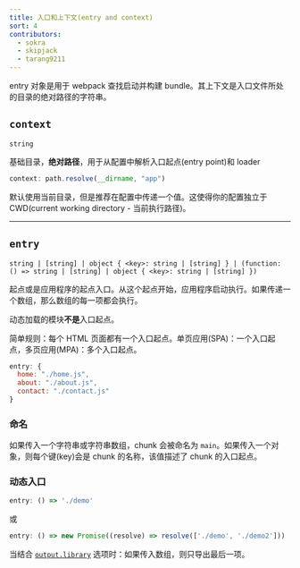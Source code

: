 ```yaml
---
title: 入口和上下文(entry and context)
sort: 4
contributors:
  - sokra
  - skipjack
  - tarang9211
---
```


entry 对象是用于 webpack 查找启动并构建 bundle。其上下文是入口文件所处的目录的绝对路径的字符串。


## `context`

`string`

基础目录，**绝对路径**，用于从配置中解析入口起点(entry point)和 loader

``` js
context: path.resolve(__dirname, "app")
```

默认使用当前目录，但是推荐在配置中传递一个值。这使得你的配置独立于 CWD(current working directory - 当前执行路径)。

---


## `entry`

`string | [string] | object { <key>: string | [string] } | (function: () => string | [string] | object { <key>: string | [string] })`

起点或是应用程序的起点入口。从这个起点开始，应用程序启动执行。如果传递一个数组，那么数组的每一项都会执行。

动态加载的模块**不是**入口起点。

简单规则：每个 HTML 页面都有一个入口起点。单页应用(SPA)：一个入口起点，多页应用(MPA)：多个入口起点。

```js
entry: {
  home: "./home.js",
  about: "./about.js",
  contact: "./contact.js"
}
```


### 命名

如果传入一个字符串或字符串数组，chunk 会被命名为 `main`。如果传入一个对象，则每个键(key)会是 chunk 的名称，该值描述了 chunk 的入口起点。


### 动态入口

```js
entry: () => './demo'
```

或

```js
entry: () => new Promise((resolve) => resolve(['./demo', './demo2']))
```

当结合 [`output.library`](/configuration/output#output-library) 选项时：如果传入数组，则只导出最后一项。
